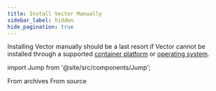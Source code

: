 ```yaml
---
title: Install Vector Manually
sidebar_label: hidden
hide_pagination: true
---
```


Installing Vector manually should be a last resort if Vector cannot be
installed through a supported [container platform][docs.containers] or
[operating system][docs.operating_systems].

import Jump from '@site/src/components/Jump';

<Jump to="/docs/setup/installation/manual/from-archives">From archives</Jump>
<Jump to="/docs/setup/installation/manual/from-source">From source</Jump>


[docs.containers]: /docs/setup/installation/containers
[docs.operating_systems]: /docs/setup/installation/operating-systems
